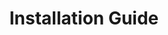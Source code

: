 ---
categories: ["POTD"]
tags: ["docs"] 
title: "Installation Guide"
linkTitle: "Installation Guide"
weight: 3
description: >
  Step-by-step instructions on how to install Path of the Dovahkiin.
---
